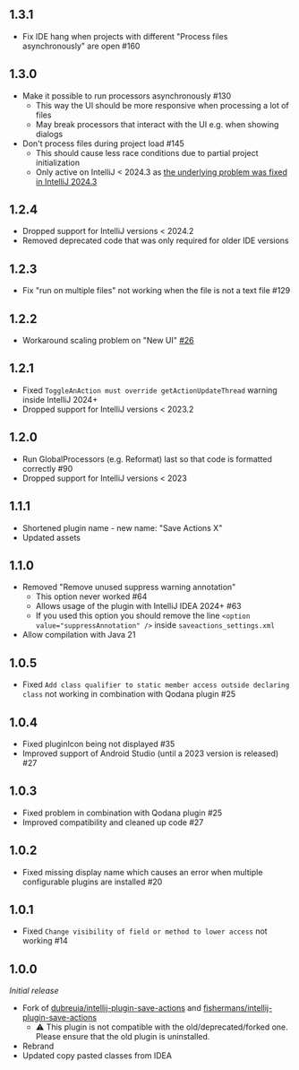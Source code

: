 ## 1.3.1
* Fix IDE hang when projects with different "Process files asynchronously" are open #160

## 1.3.0
* Make it possible to run processors asynchronously #130
  * This way the UI should be more responsive when processing a lot of files
  * May break processors that interact with the UI e.g. when showing dialogs
* Don't process files during project load #145
  * This should cause less race conditions due to partial project initialization
  * Only active on IntelliJ < 2024.3 as [the underlying problem was fixed in IntelliJ 2024.3](https://github.com/JetBrains/intellij-community/commit/765caa71175d0a67a54836cf840fae829da590d9)

## 1.2.4
* Dropped support for IntelliJ versions < 2024.2
* Removed deprecated code that was only required for older IDE versions

## 1.2.3
* Fix "run on multiple files" not working when the file is not a text file #129

## 1.2.2
* Workaround scaling problem on "New UI" [#26](https://github.com/xdev-software/intellij-plugin-template/issues/26)

## 1.2.1
* Fixed ``ToggleAnAction must override getActionUpdateThread`` warning inside IntelliJ 2024+
* Dropped support for IntelliJ versions < 2023.2

## 1.2.0
* Run GlobalProcessors (e.g. Reformat) last so that code is formatted correctly #90
* Dropped support for IntelliJ versions < 2023

## 1.1.1
* Shortened plugin name - new name: "Save Actions X"
* Updated assets

## 1.1.0
* Removed "Remove unused suppress warning annotation"
  * This option never worked #64
  * Allows usage of the plugin with IntelliJ IDEA 2024+ #63
  * If you used this option you should remove the line ``<option value="suppressAnnotation" />`` inside ``saveactions_settings.xml``
* Allow compilation with Java 21

## 1.0.5
* Fixed ``Add class qualifier to static member access outside declaring class`` not working in combination with Qodana plugin #25

## 1.0.4
* Fixed pluginIcon being not displayed #35
* Improved support of Android Studio (until a 2023 version is released) #27

## 1.0.3
* Fixed problem in combination with Qodana plugin #25
* Improved compatibility and cleaned up code #27

## 1.0.2
* Fixed missing display name which causes an error when multiple configurable plugins are installed #20

## 1.0.1
* Fixed ``Change visibility of field or method to lower access`` not working #14

## 1.0.0
<i>Initial release</i>
* Fork of [dubreuia/intellij-plugin-save-actions](https://github.com/dubreuia/intellij-plugin-save-actions) and [fishermans/intellij-plugin-save-actions](https://github.com/fishermans/intellij-plugin-save-actions)
  * ⚠️ This plugin is not compatible with the old/deprecated/forked one.<br/>Please ensure that the old plugin is uninstalled.
* Rebrand
* Updated copy pasted classes from IDEA

